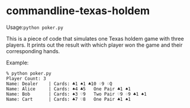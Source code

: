 # commandline-texas-holdem

Usage:`python poker.py`
 
This is a piece of code that simulates one Texas holdem game with three players. It prints out the result with which player won the game and their corresponding hands.

Example:
```
% python poker.py 
Player Count: 3
Name: Dealer    | Cards: ♣1 ♠1 ♣10 ♢9 ♢Q 
Name: Alice     | Cards: ♠4 ♣5   One Pair ♣1 ♠1 
Name: Bob       | Cards: ♠3 ♡9   Two Pair ♡9 ♢9 ♣1 ♠1 
Name: Cart      | Cards: ♣7 ♡8   One Pair ♣1 ♠1 
```